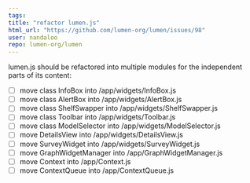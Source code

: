 ```yaml
---
tags: 
title: "refactor lumen.js"
html_url: "https://github.com/lumen-org/lumen/issues/98"
user: nandaloo
repo: lumen-org/lumen
---
```


lumen.js should be refactored into multiple modules for the independent parts of its content:

- [ ] move class InfoBox into /app/widgets/InfoBox.js
- [ ] move class AlertBox into /app/widgets/AlertBox.js
- [ ] move class ShelfSwapper into /app/widgets/ShelfSwapper.js
- [ ] move class Toolbar into /app/widgets/Toolbar.js
- [ ] move class ModelSelector into /app/widgets/ModelSelector.js
- [ ] move DetailsView into /app/widgets/DetailsView.js
- [ ] move SurveyWidget into /app/widgets/SurveyWidget.js
- [ ] move GraphWidgetManager into /app/GraphWidgetManager.js
- [ ] move Context into /app/Context.js
- [ ] move ContextQueue into /app/ContextQueue.js
